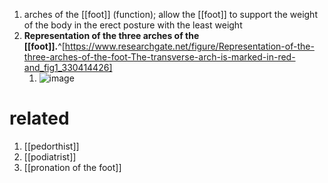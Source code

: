 1. arches of the [[foot]] (function); allow the [[foot]] to support the weight of the body in the erect posture with the least weight
2. **Representation of the three arches of the [[foot]].**^[https://www.researchgate.net/figure/Representation-of-the-three-arches-of-the-foot-The-transverse-arch-is-marked-in-red-and_fig1_330414426]
	1. ![image](https://www.researchgate.net/publication/330414426/figure/fig1/AS:715676171907075@1547641904678/Representation-of-the-three-arches-of-the-foot-The-transverse-arch-is-marked-in-red-and.jpg)
# related
1. [[pedorthist]]
2. [[podiatrist]]
3. [[pronation of the foot]]